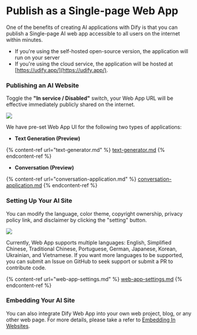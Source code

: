 # Publish as a Single-page Web App

One of the benefits of creating AI applications with Dify is that you can publish a Single-page AI web app accessible to all users on the internet within minutes.

* If you're using the self-hosted open-source version, the application will run on your server
* If you're using the cloud service, the application will be hosted at [https://udify.app/](https://udify.app/).

### Publishing an AI Website

Toggle the **"In service / Disabled"** switch, your Web App URL will be effective immediately publicly shared on the internet.

![](https://assets-docs.dify.ai/dify-enterprise-mintlify/en/guides/application-publishing/launch-your-webapp-quickly/7ef249e00d089beb981d4e02e7207a42.png)

We have pre-set Web App UI for the following two types of applications:

* **Text Generation (Preview)**

{% content-ref url="text-generator.md" %}
[text-generator.md](text-generator.md)
{% endcontent-ref %}

* **Conversation (Preview)**

{% content-ref url="conversation-application.md" %}
[conversation-application.md](conversation-application.md)
{% endcontent-ref %}

### Setting Up Your AI Site

You can modify the language, color theme, copyright ownership, privacy policy link, and disclaimer by clicking the "setting" button.

![](https://assets-docs.dify.ai/dify-enterprise-mintlify/en/guides/application-publishing/launch-your-webapp-quickly/ad3f17240475d87becafa6acf5b040db.png)

Currently, Web App supports multiple languages: English, Simplified Chinese, Traditional Chinese, Portuguese, German, Japanese, Korean, Ukrainian, and Vietnamese. If you want more languages to be supported, you can submit an Issue on GitHub to seek support or submit a PR to contribute code.

{% content-ref url="web-app-settings.md" %}
[web-app-settings.md](web-app-settings.md)
{% endcontent-ref %}

### Embedding Your AI Site

You can also integrate Dify Web App into your own web project, blog, or any other web page. For more details, please take a refer to [Embedding In Websites](https://docs.dify.ai/guides/application-publishing/embedding-in-websites).
